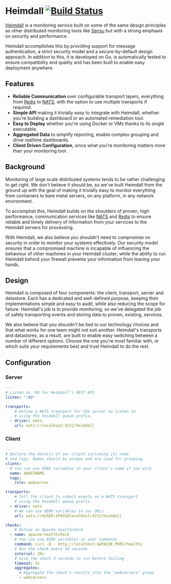 # Heimdall [![Build Status](https://travis-ci.org/SierraSoftworks/heimdall.svg?branch=master)](https://travis-ci.org/SierraSoftworks/heimdall)
[Heimdall][] is a monitoring service built on some of the same design
principles as other distributed monitoring tools like [Sensu][] but with
a strong emphasis on security and performance.

Heimdall accomplishes this by providing support for message authentication,
a strict security model and a secure-by-default design approach. In addition
to this, it is developed on Go, is automatically tested to ensure compatibility
and quality and has been built to enable easy deployment anywhere.

## Features
 - **Reliable Communication** over configurable transport layers, everything from
   [Redis][] to [NATS][], with the option to use multiple transports if required.
 - **Simple API** making it trivially easy to integrate with Heimdall, whether you're
   building a dashboard or an automated remediation tool.
 - **Easy to Deploy** whether you're using Docker or VMs thanks to its single executable.
 - **Aggregated Data** to simplify reporting, enable complex grouping and drive
   realtime dashboards.
 - **Client Driven Configuration**, since what you're monitoring matters more than
   your monitoring tool.

## Background
Monitoring of large scale distributed systems tends to be rather challenging to get
right. We don't believe it should be, so we've built Heimdall from the ground up with
the goal of making it trivially easy to monitor everything from containers to bare
metal servers, on any platform, in any network environment.

To accomplish this, Heimdall builds on the shoulders of proven, high performance,
communication services like [NATS][] and [Redis][] to ensure reliable and timely
delivery of information from your services to the Heimdall servers for processing.

With Heimdall, we also believe you shouldn't need to compromise on security in order
to monitor your systems effectively. Our security model ensures that a compromised
machine is incapable of influencing the behaviour of other machines in your Heimdall
cluster; while the ability to run Heimdall behind your firewall prevents your information
from leaving your hands.

## Design
Heimdall is composed of four components: the client, transport, server and datastore.
Each has a dedicated and well-defined purpose, keeping their implementations simple and
easy to audit, while also reducing the scope for failure. Heimdall's job is to provide
monitoring, so we've delegated the job of safely transporting events and storing data to
proven, existing, services.

We also believe that you shouldn't be tied to our technology choices and that what works
for one team might not suit another. Heimdall's transports and datastores, as a result,
are built to enable easy switching between a number of different options. Choose the one
you're most familiar with, or which suits your requirements best and trust Heimdall to do
the rest.

## Configuration

### Server

```yaml
---
# Listen on :80 for Heimdall's REST API
listen: ":80"

transports:
    # Define a NATS transport for the server to listen to
    # using the heimdall queue prefix.
  - driver: nats
    url: nats://localhost:4222/heimdall
```

### Client

```yaml
---
# Declare the details of our client including its name
# and tags. Names should be unique and are used for grouping.
client:
  # You can use $ENV variables in your client's name if you wish
  name: $HOSTNAME
  tags:
    role: webserver

transports:
    # Tell the client to submit events on a NATS transport
    # using the heimdall queue prefix.
  - driver: nats
    # We can use $ENV variables in our URLs
    url: nats://$USER:$PASS@localhost:4222/heimdall

checks:
    # Define an Apache healthcheck
  - name: apache-healthcheck
    # You can use $ENV variables in your commands
    command: curl -D - http://localhost:$APACHE_PORT/healthz
    # Run the check every 30 seconds
    interval: 30s
    # Give the check 3 seconds to run before failing
    timeout: 3s
    aggregates:
      # Aggregate the check's results into the "webservers" group
      - webservers
```

[Heimdall]: https://en.wikipedia.org/wiki/Heimdall_(comics)
[NATS]: http://nats.io/
[Redis]: https://redis.io/
[Sensu]: https://sensuapp.org/